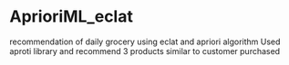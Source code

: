 # AprioriML_eclat
recommendation of daily grocery using eclat and apriori algorithm
Used aproti library and recommend 3 products similar to customer purchased
